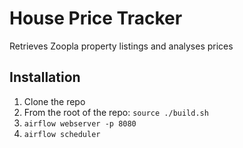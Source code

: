 # House Price Tracker
Retrieves Zoopla property listings and analyses prices

## Installation
1. Clone the repo
2. From the root of the repo: ```source ./build.sh```
3. ```airflow webserver -p 8080```
4. ```airflow scheduler```